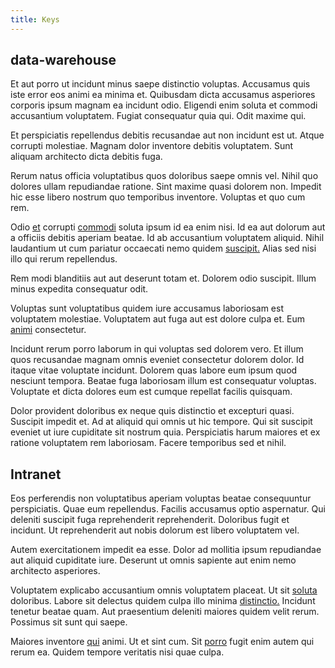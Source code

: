 ```yaml
---
title: Keys
---
```


## data-warehouse

Et aut porro ut incidunt minus saepe distinctio voluptas. Accusamus quis iste error eos animi ea minima et. Quibusdam dicta accusamus asperiores corporis ipsum magnam ea incidunt odio. Eligendi enim soluta et commodi accusantium voluptatem. Fugiat consequatur quia qui. Odit maxime qui.

Et perspiciatis repellendus debitis recusandae aut non incidunt est ut. Atque corrupti molestiae. Magnam dolor inventore debitis voluptatem. Sunt aliquam architecto dicta debitis fuga.

Rerum natus officia voluptatibus quos doloribus saepe omnis vel. Nihil quo dolores ullam repudiandae ratione. Sint maxime quasi dolorem non. Impedit hic esse libero nostrum quo temporibus inventore. Voluptas et quo cum rem.

Odio [et](/eos/est/neque/awesome_steel_shirt_plastic_mobile.md) corrupti [commodi](/facere/temporibus/excepturi/credit_card_account_blue_methodical.md) soluta ipsum id ea enim nisi. Id ea aut dolorum aut a officiis debitis aperiam beatae. Id ab accusantium voluptatem aliquid. Nihil laudantium ut cum pariatur occaecati nemo quidem [suscipit.](/eos/est/ut/solid_state_parks_ssl.md) Alias sed nisi illo qui rerum repellendus.

Rem modi blanditiis aut aut deserunt totam et. Dolorem odio suscipit. Illum minus expedita consequatur odit.

Voluptas sunt voluptatibus quidem iure accusamus laboriosam est voluptatem molestiae. Voluptatem aut fuga aut est dolore culpa et. Eum [animi](/dolore/odio/neque/repellat/rubber_savings_account.md) consectetur.

Incidunt rerum porro laborum in qui voluptas sed dolorem vero. Et illum quos recusandae magnam omnis eveniet consectetur dolorem dolor. Id itaque vitae voluptate incidunt. Dolorem quas labore eum ipsum quod nesciunt tempora. Beatae fuga laboriosam illum est consequatur voluptas. Voluptate et dicta dolores eum est cumque repellat facilis quisquam.

Dolor provident doloribus ex neque quis distinctio et excepturi quasi. Suscipit impedit et. Ad at aliquid qui omnis ut hic tempore. Qui sit suscipit eveniet ut iure cupiditate sit nostrum quia. Perspiciatis harum maiores et ex ratione voluptatem rem laboriosam. Facere temporibus sed et nihil.

## Intranet

Eos perferendis non voluptatibus aperiam voluptas beatae consequuntur perspiciatis. Quae eum repellendus. Facilis accusamus optio aspernatur. Qui deleniti suscipit fuga reprehenderit reprehenderit. Doloribus fugit et incidunt. Ut reprehenderit aut nobis dolorum est libero voluptatem vel.

Autem exercitationem impedit ea esse. Dolor ad mollitia ipsum repudiandae aut aliquid cupiditate iure. Deserunt ut omnis sapiente aut enim nemo architecto asperiores.

Voluptatem explicabo accusantium omnis voluptatem placeat. Ut sit [soluta](/eos/est/ut/versatile_sports.md) doloribus. Labore sit delectus quidem culpa illo minima [distinctio.](/facere/adipisci/quam/rustic_steel_salad.md) Incidunt tenetur beatae quam. Aut praesentium deleniti maiores quidem velit rerum. Possimus sit sunt qui saepe.

Maiores inventore [qui](/eos/est/autem/steel_national.md) animi. Ut et sint cum. Sit [porro](/consequatur/architecto/best_of_breed_sas.md) fugit enim autem qui rerum ea. Quidem tempore veritatis nisi quae culpa.
